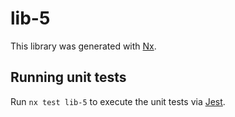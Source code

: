 # lib-5

This library was generated with [Nx](https://nx.dev).

## Running unit tests

Run `nx test lib-5` to execute the unit tests via [Jest](https://jestjs.io).
